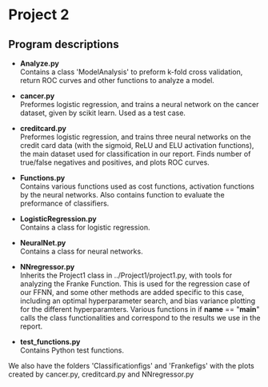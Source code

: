# Project 2
## Program descriptions
 - **Analyze.py**  
 Contains a class 'ModelAnalysis' to preform k-fold cross validation, return ROC curves and other functions to analyze a model.

  - **cancer.py**  
  Preformes logistic regression, and trains a neural network on the cancer dataset, given by scikit learn. Used as a test case.

  - **creditcard.py**  
  Preformes logistic regression, and trains three neural networks on the credit card data (with the sigmoid, ReLU and ELU activation functions), the main dataset used for classification in our report. Finds number of true/false negatives and positives, and plots ROC curves.

  - **Functions.py**  
  Contains various functions used as cost functions, activation functions by the neural networks. Also contains function to evaluate the preformance of classifiers.

  - **LogisticRegression.py**  
  Contains a class for logistic regression.

  - **NeuralNet.py**  
  Contains a class for neural networks.

  - **NNregressor.py**  
  Inherits the Project1 class in ../Project1/project1.py, with tools for analyzing the Franke Function. This is used for the regression case of our FFNN, and some other methods are added specific to this case, including an optimal hyperparameter search, and bias variance plotting for the different hyperparamters. Various functions in if __name__ == "__main__" calls the class functionalities and correspond to the results we use in the report.

  - **test_functions.py**  
  Contains Python test functions.

We also have the folders 'Classificationfigs' and 'Frankefigs' with the plots created by cancer.py, creditcard.py and NNregressor.py
